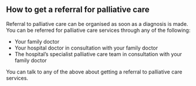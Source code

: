 ##  How to get a referral for palliative care

Referral to palliative care can be organised as soon as a diagnosis is made.
You can be referred for palliative care services through any of the following:

  * Your family doctor 
  * Your hospital doctor in consultation with your family doctor 
  * The hospital’s specialist palliative care team in consultation with your family doctor 

You can talk to any of the above about getting a referral to palliative care
services.
